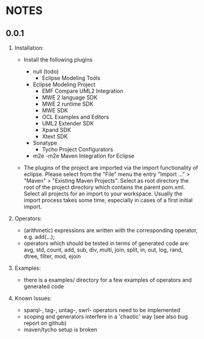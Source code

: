 NOTES
=====
0.0.1
-----
1. Installation:
	- Install the following plugins
		- null (todo)
			- Eclipse Modeling Tools
		- Eclipse Modeling Project
			- EMF Compare UML2 Integration
			- MWE 2 language SDK
			- MWE 2 runtime SDK
			- MWE SDK
			- OCL Examples and Editors
			- UML2 Extender SDK
			- Xpand SDK
			- Xtext SDK
		- Sonatype
			- Tycho Project Configurators
		- m2e
			-m2e Maven Integration for Eclipse

	- The plugins of the project are imported via the import functionality of eclipse. Please select from the "File" menu the entry "Import ..." > "Maven" > "Existing Maven Projects". Select as root directory the root of the project directory which contains the parent pom.xml. Select all projects for an import to your workspace. Usually the import process takes some time, especially in cases of a first initial import. 

2. Operators:
	- (arithmetic) expressions are written with the corresponding operator, e.g. add(...); 
	- operators which should be tested in terms of generated code are: avg, std, count, add, sub, 
        div, multi, join, split, in, out, log, rand, dtree, filter, mod, ejoin

3. Examples:
	- there is a examples/ directory for a few examples of operators and generated code

4. Known Issues:
	- sparql-, tag-, untag-, swrl- operators need to be implemented
	- scoping and generators interfere in a 'chaotic' way (see also bug report on github)
	- maven/tycho setup is broken

